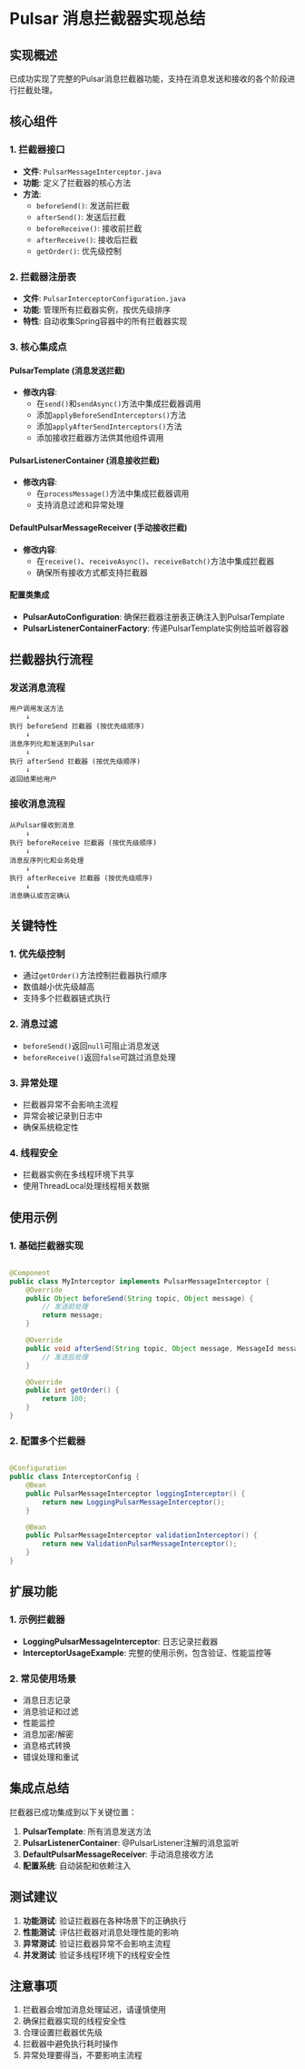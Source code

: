 # Pulsar 消息拦截器实现总结

## 实现概述

已成功实现了完整的Pulsar消息拦截器功能，支持在消息发送和接收的各个阶段进行拦截处理。

## 核心组件

### 1. 拦截器接口

- **文件**: `PulsarMessageInterceptor.java`
- **功能**: 定义了拦截器的核心方法
- **方法**:
    - `beforeSend()`: 发送前拦截
    - `afterSend()`: 发送后拦截
    - `beforeReceive()`: 接收前拦截
    - `afterReceive()`: 接收后拦截
    - `getOrder()`: 优先级控制

### 2. 拦截器注册表

- **文件**: `PulsarInterceptorConfiguration.java`
- **功能**: 管理所有拦截器实例，按优先级排序
- **特性**: 自动收集Spring容器中的所有拦截器实现

### 3. 核心集成点

#### PulsarTemplate (消息发送拦截)

- **修改内容**:
    - 在`send()`和`sendAsync()`方法中集成拦截器调用
    - 添加`applyBeforeSendInterceptors()`方法
    - 添加`applyAfterSendInterceptors()`方法
    - 添加接收拦截器方法供其他组件调用

#### PulsarListenerContainer (消息接收拦截)

- **修改内容**:
    - 在`processMessage()`方法中集成拦截器调用
    - 支持消息过滤和异常处理

#### DefaultPulsarMessageReceiver (手动接收拦截)

- **修改内容**:
    - 在`receive()`、`receiveAsync()`、`receiveBatch()`方法中集成拦截器
    - 确保所有接收方式都支持拦截器

#### 配置类集成

- **PulsarAutoConfiguration**: 确保拦截器注册表正确注入到PulsarTemplate
- **PulsarListenerContainerFactory**: 传递PulsarTemplate实例给监听器容器

## 拦截器执行流程

### 发送消息流程

```
用户调用发送方法
    ↓
执行 beforeSend 拦截器 (按优先级顺序)
    ↓
消息序列化和发送到Pulsar
    ↓
执行 afterSend 拦截器 (按优先级顺序)
    ↓
返回结果给用户
```

### 接收消息流程

```
从Pulsar接收到消息
    ↓
执行 beforeReceive 拦截器 (按优先级顺序)
    ↓
消息反序列化和业务处理
    ↓
执行 afterReceive 拦截器 (按优先级顺序)
    ↓
消息确认或否定确认
```

## 关键特性

### 1. 优先级控制

- 通过`getOrder()`方法控制拦截器执行顺序
- 数值越小优先级越高
- 支持多个拦截器链式执行

### 2. 消息过滤

- `beforeSend()`返回`null`可阻止消息发送
- `beforeReceive()`返回`false`可跳过消息处理

### 3. 异常处理

- 拦截器异常不会影响主流程
- 异常会被记录到日志中
- 确保系统稳定性

### 4. 线程安全

- 拦截器实例在多线程环境下共享
- 使用ThreadLocal处理线程相关数据

## 使用示例

### 1. 基础拦截器实现

```java

@Component
public class MyInterceptor implements PulsarMessageInterceptor {
    @Override
    public Object beforeSend(String topic, Object message) {
        // 发送前处理
        return message;
    }

    @Override
    public void afterSend(String topic, Object message, MessageId messageId, Exception exception) {
        // 发送后处理
    }

    @Override
    public int getOrder() {
        return 100;
    }
}
```

### 2. 配置多个拦截器

```java

@Configuration
public class InterceptorConfig {
    @Bean
    public PulsarMessageInterceptor loggingInterceptor() {
        return new LoggingPulsarMessageInterceptor();
    }

    @Bean
    public PulsarMessageInterceptor validationInterceptor() {
        return new ValidationPulsarMessageInterceptor();
    }
}
```

## 扩展功能

### 1. 示例拦截器

- **LoggingPulsarMessageInterceptor**: 日志记录拦截器
- **InterceptorUsageExample**: 完整的使用示例，包含验证、性能监控等

### 2. 常见使用场景

- 消息日志记录
- 消息验证和过滤
- 性能监控
- 消息加密/解密
- 消息格式转换
- 错误处理和重试

## 集成点总结

拦截器已成功集成到以下关键位置：

1. **PulsarTemplate**: 所有消息发送方法
2. **PulsarListenerContainer**: @PulsarListener注解的消息监听
3. **DefaultPulsarMessageReceiver**: 手动消息接收方法
4. **配置系统**: 自动装配和依赖注入

## 测试建议

1. **功能测试**: 验证拦截器在各种场景下的正确执行
2. **性能测试**: 评估拦截器对消息处理性能的影响
3. **异常测试**: 验证拦截器异常不会影响主流程
4. **并发测试**: 验证多线程环境下的线程安全性

## 注意事项

1. 拦截器会增加消息处理延迟，请谨慎使用
2. 确保拦截器实现的线程安全性
3. 合理设置拦截器优先级
4. 拦截器中避免执行耗时操作
5. 异常处理要得当，不要影响主流程